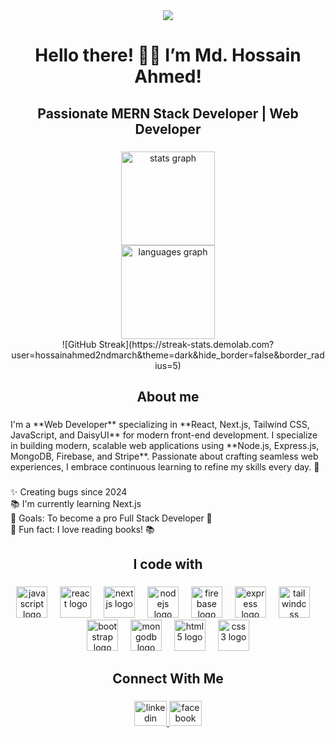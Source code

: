 <div align="center">
  <img height="" src="https://github.com/user-attachments/assets/73491981-86fc-4cdd-a27d-7dc5c74f2b0f"  />
</div>

###

<h1 align="center">Hello there! 👋🏽 I’m Md. Hossain Ahmed!</h1>

###

<h2 align="center">Passionate MERN Stack Developer | Web Developer</h2>

###

<div align="center">
  <img src="https://github-readme-stats.vercel.app/api?username=hossainahmed2ndmarch&hide_title=false&hide_rank=false&show_icons=true&include_all_commits=true&count_private=true&disable_animations=false&theme=dracula&locale=en&hide_border=false&order=1" height="150" alt="stats graph" /> <br>
  <img src="https://github-readme-stats.vercel.app/api/top-langs?username=hossainahmed2ndmarch&locale=en&hide_title=false&layout=compact&card_width=320&langs_count=5&theme=dracula&hide_border=false&order=2" height="150" alt="languages graph" /> <br>
  ![GitHub Streak](https://streak-stats.demolab.com?user=hossainahmed2ndmarch&theme=dark&hide_border=false&border_radius=5)

</div>

###

<h2 align="center">About me</h2>

###

<p align="left">I'm a **Web Developer** specializing in **React, Next.js, Tailwind CSS, JavaScript, and DaisyUI** for modern front-end development. I specialize in building modern, scalable web applications using **Node.js, Express.js, MongoDB, Firebase, and Stripe**. Passionate about crafting seamless web experiences, I embrace continuous learning to refine my skills every day. 🚀</p>

###

<p align="left">✨ Creating bugs since 2024<br>📚 I'm currently learning Next.js<br>🎯 Goals: To become a pro Full Stack Developer 🚀<br>🎲 Fun fact: I love reading books! 📚</p>

###

<h2 align="center">I code with</h2>

###

<div align="center">
  <img src="https://skillicons.dev/icons?i=js" height="50" alt="javascript logo"  />
  <img width="12" />
  <img src="https://cdn.jsdelivr.net/gh/devicons/devicon/icons/react/react-original.svg" height="50" alt="react logo"  />
  <img width="12" />
  <img src="https://cdn.jsdelivr.net/gh/devicons/devicon/icons/nextjs/nextjs-original.svg" height="50" alt="nextjs logo"  />
  <img width="12" />
  <img src="https://cdn.jsdelivr.net/gh/devicons/devicon/icons/nodejs/nodejs-original.svg" height="50" alt="nodejs logo"  />
  <img width="12" />
  <img src="https://cdn.jsdelivr.net/gh/devicons/devicon/icons/firebase/firebase-plain.svg" height="50" alt="firebase logo"  />
  <img width="12" />
  <img src="https://cdn.jsdelivr.net/gh/devicons/devicon/icons/express/express-original.svg" height="50" alt="express logo"  />
  <img width="12" />
  <img src="https://cdn.jsdelivr.net/gh/devicons/devicon/icons/tailwindcss/tailwindcss-original-wordmark.svg" height="50" alt="tailwindcss logo"  />
  <img width="12" />
  <img src="https://cdn.jsdelivr.net/gh/devicons/devicon/icons/bootstrap/bootstrap-original.svg" height="50" alt="bootstrap logo"  />
  <img width="12" />
  <img src="https://cdn.jsdelivr.net/gh/devicons/devicon/icons/mongodb/mongodb-original.svg" height="50" alt="mongodb logo"  />
  <img width="12" />
  <img src="https://cdn.jsdelivr.net/gh/devicons/devicon/icons/html5/html5-original.svg" height="50" alt="html5 logo"  />
  <img width="12" />
  <img src="https://cdn.jsdelivr.net/gh/devicons/devicon/icons/css3/css3-original.svg" height="50" alt="css3 logo"  />
</div>

###

<h2 align="center">Connect With Me</h2>

###

<div align="center">
  <a href="https://www.linkedin.com/in/md-hossain-ahmed-689b03318/" target="_blank">
    <img src="https://raw.githubusercontent.com/maurodesouza/profile-readme-generator/master/src/assets/icons/social/linkedin/default.svg" width="52" height="40" alt="linkedin logo"  />
  </a>
  <a href="https://www.facebook.com/89hossain/" target="_blank">
    <img src="https://raw.githubusercontent.com/maurodesouza/profile-readme-generator/master/src/assets/icons/social/facebook/default.svg" width="52" height="40" alt="facebook logo"  />
  </a>
</div>

###
